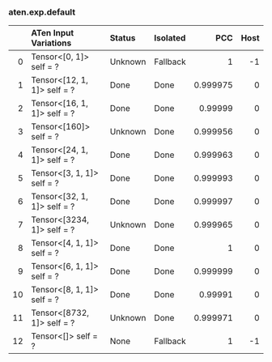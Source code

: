 ### aten.exp.default
|    | ATen Input Variations       | Status   | Isolated   |      PCC |   Host |
|---:|:----------------------------|:---------|:-----------|---------:|-------:|
|  0 | Tensor<[0, 1]> self = ?     | Unknown  | Fallback   | 1        |     -1 |
|  1 | Tensor<[12, 1, 1]> self = ? | Done     | Done       | 0.999975 |      0 |
|  2 | Tensor<[16, 1, 1]> self = ? | Done     | Done       | 0.99999  |      0 |
|  3 | Tensor<[160]> self = ?      | Unknown  | Done       | 0.999956 |      0 |
|  4 | Tensor<[24, 1, 1]> self = ? | Done     | Done       | 0.999963 |      0 |
|  5 | Tensor<[3, 1, 1]> self = ?  | Done     | Done       | 0.999993 |      0 |
|  6 | Tensor<[32, 1, 1]> self = ? | Done     | Done       | 0.999997 |      0 |
|  7 | Tensor<[3234, 1]> self = ?  | Unknown  | Done       | 0.999965 |      0 |
|  8 | Tensor<[4, 1, 1]> self = ?  | Done     | Done       | 1        |      0 |
|  9 | Tensor<[6, 1, 1]> self = ?  | Done     | Done       | 0.999999 |      0 |
| 10 | Tensor<[8, 1, 1]> self = ?  | Done     | Done       | 0.99991  |      0 |
| 11 | Tensor<[8732, 1]> self = ?  | Unknown  | Done       | 0.999971 |      0 |
| 12 | Tensor<[]> self = ?         | None     | Fallback   | 1        |     -1 |

